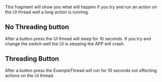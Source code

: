 This fragment will show you what will happen if you try and run an action on the UI thread well a
long action is running. 

## No Threading button
After a button press the UI thread will sleep for 10 seconds. If you try and change the switch well
the UI is sleeping the APP will crash.

## Threading Button
After a button press the ExampleThread will run for 10 seconds not affecting actions on the UI thread.